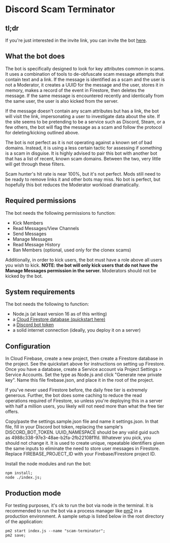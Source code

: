# Discord Scam Terminator

## tl;dr

If you're just interested in the invite link, you can invite the bot [here](https://discord.com/api/oauth2/authorize?client_id=924388372854767646&permissions=1099511704578&scope=bot).

## What the bot does

The bot is specifically designed to look for key attributes common in scams.  It uses a combination of tools to de-obfuscate scam message attempts that contain text and a link.  If the message is identified as a scam and the user is not a Moderator, it creates a UUID for the message and the user, stores it in memory, makes a record of the event in Firestore, then deletes the message.  If the same message is encountered recently and identically from the same user, the user is also kicked from the server.

If the message doesn't contain any scam attributes but has a link, the bot will visit the link, impersonating a user to investigate data about the site.  If the site seems to be pretending to be a service such as Discord, Steam, or a few others, the bot will flag the message as a scam and follow the protocol for deleting/kicking outlined above.

The bot is not perfect as it is not operating against a known set of bad domains.  Instead, it is using a less certain tactic for assessing if something is a scam in disguise.  It is highly advised to pair this bot with another bot that has a list of recent, known scam domains.  Between the two, very little will get through these filters.

Scam hunter's hit rate is near 100%, but it's not perfect.  Mods still need to be ready to remove links it and other bots may miss.  No bot is perfect, but hopefully this bot reduces the Moderator workload dramatically.

## Required permissions

The bot needs the following permissions to function:
- Kick Members
- Read Messages/View Channels
- Send Messages
- Manage Messages
- Read Message History
- Ban Members (optional, used only for the clonex scams)

Additionally, in order to kick users, the bot must have a role above all users you wish to kick.  **NOTE: the bot will only kick users that do not have the Manage Messages permission in the server.**  Moderators should not be kicked by the bot.

## System requirements

The bot needs the following to function:
- Node.js (at least version 16 as of this writing)
- a [Cloud Firestore database (quickstart here)](https://firebase.google.com/docs/firestore/quickstart)
- a [Discord bot token](https://discord.com/developers/docs/topics/oauth2)
- a solid internet connection (ideally, you deploy it on a server)

## Configuration

In Cloud Firebase, create a new project, then create a Firestore database in the project.  See the quickstart above for instructions on setting up Firestore.  Once you have a database, create a Service account via Project Settings > Service Accounts.  Set the type as Node.js and click "Generate new private key".  Name this file firebase.json, and place it in the root of the project.

If you've never used Firestore before, the daily free tier is extremely generous.  Further, the bot does some caching to reduce the read operations required of Firestore, so unless you're deploying this in a server with half a million users, you likely will not need more than what the free tier offers.

Copy/paste the settings.sample.json file and name it settings.json. In that file, fill in your Discord bot token, replacing the sample's DISCORD_BOT_TOKEN.  UUID_NAMESPACE should be any valid guid such as 4988c338-97e3-48ae-b2fa-2fb22108f1fd.  Whatever you pick, you should not change it.  It is used to create unique, repeatable identifiers given the same inputs to eliminate the need to store user messages in Firestore.  Replace FIREBASE_PROJECT_ID with your Firebase/Firestore project ID.

Install the node modules and run the bot:
```
npm install;
node ./index.js;
```

## Production mode

For testing purposes, it's ok to run the bot via node in the terminal.  It is recommended to run the bot via a process manager like [pm2](https://www.npmjs.com/package/pm2) in a production environment.  A sample setup is listed below in the root directory of the application:
```
pm2 start index.js --name "scam-terminator";
pm2 save;
```
